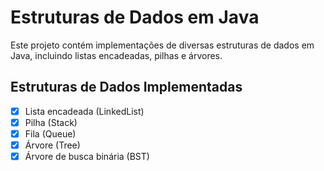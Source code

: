 # Estruturas de Dados em Java

Este projeto contém implementações de diversas estruturas de dados em Java, incluindo listas encadeadas, pilhas e árvores.

## Estruturas de Dados Implementadas

- [x] Lista encadeada (LinkedList)
- [x] Pilha (Stack)
- [x] Fila (Queue)
- [x] Árvore (Tree)
- [x] Árvore de busca binária (BST)
